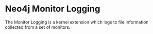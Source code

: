 Neo4j Monitor Logging
=====================

The Monitor Logging is a kernel extension which logs to file information collected from a set of monitors.
